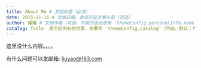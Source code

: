 ```yaml
---
title: About Me # 文档标题（必须）
date: 2015-11-16 # 文档日期，会显示在文章头部（可选）
author: 耀耀 # 文档作者（可选，不填的话会使用 `themeConfig.personalInfo.name`）
catalog: fasle  是否启用右侧目录，会覆写 `themeConfig.catalog`（可选，默认：false）
---
```


这里没什么内容。。。。

有什么问题可以发邮箱: liuyao@163.com
